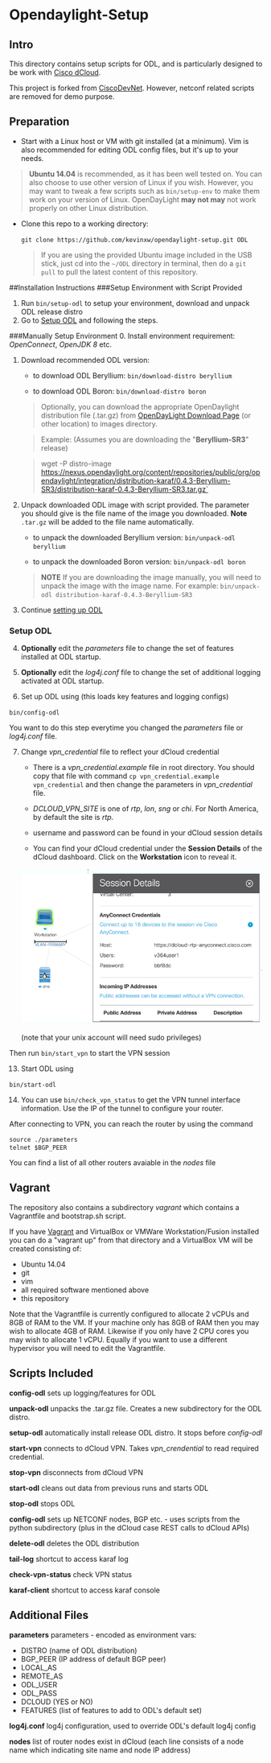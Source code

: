 # Opendaylight-Setup
## Intro
This directory contains setup scripts for ODL, and is particularly designed to be work with [Cisco dCloud](https://dcloud.cisco.com).

This project is forked from [CiscoDevNet](https://github.com/CiscoDevNet/opendaylight-setup).  However, netconf related scripts are removed for demo purpose.

## Preparation
* Start with a Linux host or VM with git installed (at a minimum).  Vim is also recommended for editing ODL config files, but it's up to your needs. 

 > **Ubuntu 14.04** is recommended, as it has been well tested on.  You can also choose to use other version of Linux if you wish.
However, you may want to tweak a few scripts such as `bin/setup-env` to make them work on your version of Linux.  OpenDayLight **may not may** not work properly on other Linux distribution.

* Clone this repo to a working directory:

	`git clone https://github.com/kevinxw/opendaylight-setup.git ODL`

	> If you are using the provided Ubuntu image included in the USB stick, just cd into the `~/ODL` directory in terminal, then do a `git pull` to pull the latest content of this repository.
	
##Installation Instructions
###Setup Environment with Script Provided
1. Run `bin/setup-odl` to setup your environment, download and unpack ODL release distro
2. Go to [Setup ODL](#setup-odl) and following the steps.

###Manually Setup Environment
0. Install environment requirement: *OpenConnect*, *OpenJDK 8* etc.

1.  Download recommended ODL version:

    * to download ODL Beryllium:
    `bin/download-distro beryllium`

    * to download ODL Boron:
    `bin/download-distro boron`
    
	> Optionally, you can download the appropriate OpenDaylight distribution file (.tar.gz) from [OpenDayLight Download Page](https://www.opendaylight.org/downloads) (or other location) to images directory.

	> Example: (Assumes you are downloading the "**Beryllium-SR3**" release)

	> wget -P distro-image https://nexus.opendaylight.org/content/repositories/public/org/opendaylight/integration/distribution-karaf/0.4.3-Beryllium-SR3/distribution-karaf-0.4.3-Beryllium-SR3.tar.gz`

3.  Unpack downloaded ODL image with script provided.  The parameter you should give is the file name of the image you downloaded. **Note** `.tar.gz` will be added to the file name automatically.

    * to unpack the downloaded Beryllium version:
    `bin/unpack-odl beryllium`

    * to unpack the downloaded Boron version:
    `bin/unpack-odl boron`
	
	> **NOTE** If you are downloading the image manually, you will need to unpack the image with the image name. For example:
	> `bin/unpack-odl distribution-karaf-0.4.3-Beryllium-SR3`
  
4. Continue [setting up ODL](#setup-odl)

### <a name="setup-odl">Setup ODL</a>
4.  **Optionally** edit the *parameters* file to change the set of features installed at ODL startup.

5.  **Optionally** edit the *log4j.conf* file to change the set of additional logging activated at ODL startup.
 
6.  Set up ODL using (this loads key features and logging configs)

  `bin/config-odl`

  You want to do this step everytime you changed the *parameters* file or *log4j.conf* file.
   
7. Change *vpn\_credential* file to reflect your dCloud credential

   * There is a *vpn_credential.example* file in root directory. You should copy that file with command `cp vpn_credential.example vpn_credential` and then change the parameters in *vpn_credential* file.
	
	* *DCLOUD\_VPN\_SITE* is one of *rtp*, *lon*, *sng* or *chi*. For North America, by default the site is *rtp*.
	* username and password can be found in your dCloud session details
	* You can find your dCloud credential under the **Session Details** of the dCloud dashboard.  Click on the **Workstation** icon to reveal it.

	![Session Details](docs/tutorial/images/dcloud/session-details.png)

	(note that your unix account will need sudo privileges)

  Then run `bin/start_vpn` to start the VPN session

13. Start ODL using

  `bin/start-odl`

14.  You can use `bin/check_vpn_status` to get the VPN tunnel interface information. Use the IP of the tunnel to configure your router.
  
  After connecting to VPN, you can reach the router by using the command

  ```
  source ./parameters
  telnet $BGP_PEER
  ```

  You can find a list of all other routers avaiable in the *nodes* file

## Vagrant
 
The repository also contains a subdirectory *vagrant* which contains a Vagrantfile and bootstrap.sh script.

If you have [Vagrant](https://www.vagrantup.com/downloads.html) and VirtualBox or VMWare Workstation/Fusion installed you can do a "vagrant up" from that directory and a VirtualBox VM will be created consisting of:

* Ubuntu 14.04
* git
* vim
* all required software mentioned above
* this repository

Note that the Vagrantfile is currently configured to allocate 2 vCPUs and 8GB of RAM to the VM.   If your machine only has 8GB of RAM then you may wish to allocate 4GB of RAM.  Likewise if you only have 2 CPU cores you may wish to allocate 1 vCPU.   Equally if you want to use a different hypervisor you will need to edit the Vagrantfile.

## Scripts Included

**config-odl** sets up logging/features for ODL

**unpack-odl** unpacks the .tar.gz file.  Creates a new subdirectory for the ODL distro.

**setup-odl** automatically install release ODL distro. It stops before *config-odl*

**start-vpn** connects to dCloud VPN.  Takes *vpn\_crendential* to read required credential.  

**stop-vpn** disconnects from dCloud VPN

**start-odl** cleans out data from previous runs and starts ODL

**stop-odl** stops ODL

**config-odl** sets up NETCONF nodes, BGP etc. - uses scripts from the python subdirectory (plus in the dCloud case REST calls to dCloud APIs)

**delete-odl** deletes the ODL distribution

**tail-log** shortcut to access karaf log

**check-vpn-status** check VPN status

**karaf-client** shortcut to access karaf console

## Additional Files

**parameters** parameters - encoded as environment vars:

* DISTRO (name of ODL distribution)
* BGP_PEER (IP address of default BGP peer)
* LOCAL_AS
* REMOTE_AS
* ODL_USER
* ODL_PASS
* DCLOUD (YES or NO)
* FEATURES (list of features to add to ODL's default set)

**log4j.conf** log4j configuration, used to override ODL's default log4j config

**nodes** list of router nodes exist in dCloud (each line consists of a node name which indicating site name and node IP address)
